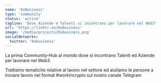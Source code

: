 ```yaml
---
name: '0xBusiness'
type: 'community'
status: 'active'
tagline: 'Dove Aziende e Talenti si incontrano per lavorare nel Web3'
url: 'https://linktr.ee/0xBusiness'
image: '/media/projects/0xbusiness.png'
socialNetworks:
  twitter: '0xbusiness'
---
```


La prima Community-Hub al mondo dove si incontrano Talenti ed Aziende per lavorare nel Web3.

Trattiamo tematiche relative al lavoro nel settore ed aiutiamo le persone a trovare lavoro nel format #workincrypto sul nostro canale Telegram
